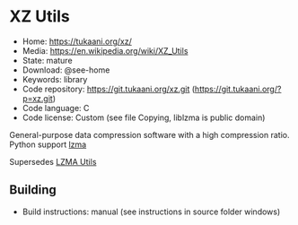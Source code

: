 # XZ Utils

- Home: https://tukaani.org/xz/
- Media: https://en.wikipedia.org/wiki/XZ_Utils
- State: mature
- Download: @see-home
- Keywords: library
- Code repository: https://git.tukaani.org/xz.git (https://git.tukaani.org/?p=xz.git)
- Code language: C
- Code license: Custom (see file Copying, liblzma is public domain)

General-purpose data compression software with a high compression ratio.
Python support [lzma](https://docs.python.org/3/library/lzma.html)

Supersedes [LZMA Utils](https://tukaani.org/lzma/)

## Building

- Build instructions: manual (see instructions in source folder windows)
